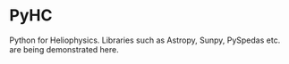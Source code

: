 # PyHC
Python for Heliophysics. Libraries such as Astropy, Sunpy, PySpedas etc. are being demonstrated here.
